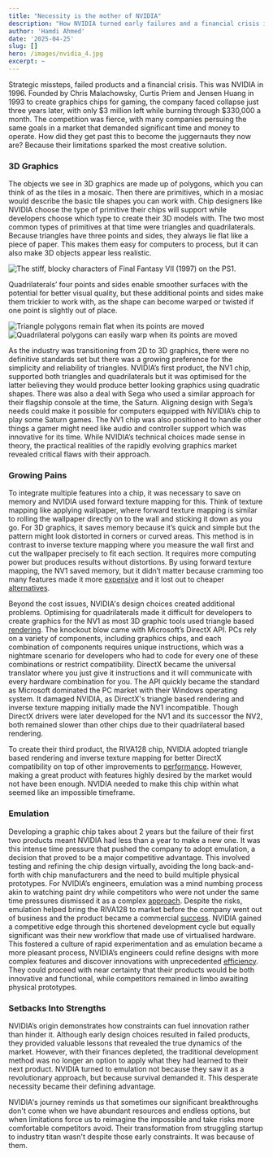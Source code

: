 ```yaml
---
title: "Necessity is the mother of NVIDIA"
description: "How NVIDIA turned early failures and a financial crisis into a breakthrough, using emulation to become a leader in graphics and AI"
author: 'Hamdi Ahmed'
date: '2025-04-25'
slug: []
hero: /images/nvidia_4.jpg
excerpt: ~
---
```


Strategic missteps, failed products and a financial crisis. This was NVIDIA in 1996. Founded by Chris Malachowsky, Curtis Priem and Jensen Huang in 1993 to create graphics chips for gaming, the company faced collapse just three years later, with only \$3 million left while burning through $330,000 a month. The competition was fierce, with many companies persuing the same goals in a market that demanded significant time and money to operate. How did they get past this to become the juggernauts they now are? Because their limitations sparked the most creative solution.


### 3D Graphics

The objects we see in 3D graphics are made up of polygons, which you can think of as the tiles in a mosaic. Then there are primitives, which in a mosiac would describe the basic tile shapes you can work with. Chip designers like NVIDIA choose the type of primitive their chips will support while developers choose which type to create their 3D models with. The two most common types of primitives at that time were triangles and quadrilaterals. Because triangles have three points and sides, they always lie flat like a piece of paper. This makes them easy for computers to process, but it can also make 3D objects appear less realistic.

![](/images/final_fantasy.png "The stiff, blocky characters of Final Fantasy VII (1997) on the PS1.")

Quadrilaterals’ four points and sides enable smoother surfaces with the potential for better visual quality, but these additional points and sides make them trickier to work with, as the shape can become warped or twisted if one point is slightly out of place.

![Triangle polygons remain flat when its points are moved](/images/triangles.gif "Triangle sides remain flat when points move.") ![Quadrilateral polygons can easily warp when its points are moved](/images/quads.gif "Quadrilateral sides can exist in different planes which can create twisted shapes when points move.")

As the industry was transitioning from 2D to 3D graphics, there were no definitive standards set but there was a growing preference for the simplicity and reliability of triangles. NVIDIA’s first product, the NV1 chip, supported both triangles and quadrilaterals but it was optimised for the latter believing they would produce better looking graphics using quadratic shapes. There was also a deal with Sega who used a similar approach for their flagship console at the time, the Saturn. Aligning design with Sega’s needs could make it possible for computers equipped with NVIDIA’s chip to play some Saturn games. The NV1 chip was also positioned to handle other things a gamer might need like audio and controller support which was innovative for its time. While NVIDIA’s technical choices made sense in theory, the practical realities of the rapidly evolving graphics market revealed critical flaws with their approach.

### Growing Pains

To integrate multiple features into a chip, it was necessary to save on memory and NVIDIA used forward texture mapping for this. Think of texture mapping like applying wallpaper, where forward texture mapping is similar to rolling the wallpaper directly on to the wall and sticking it down as you go. For 3D graphics, it saves memory because it’s quick and simple but the pattern might look distorted in corners or curved areas. This method is in contrast to inverse texture mapping where you measure the wall first and cut the wallpaper precisely to fit each section. It requires more computing power but produces results without distortions. By using forward texture mapping, the NV1 saved memory, but it didn’t matter because cramming too many features made it more <a href="https://segaretro.org/NV1" target="_blank">expensive</a> and it lost out to cheaper <a href="https://en.wikipedia.org/wiki/NV1" target="_blank">alternatives</a>.

Beyond the cost issues, NVIDIA's design choices created additional problems. Optimising for quadrilaterals made it difficult for developers to create graphics for the NV1 as most 3D graphic tools used triangle based <a href="https://vintage3d.org/nv1.php" target="_blank">rendering</a>. The knockout blow came with Microsoft’s DirectX API. PCs rely on a variety of components, including graphics chips, and each combination of components requires unique instructions, which was a nightmare scenario for developers who had to code for every one of these combinations or restrict compatibility. DirectX became the universal translator where you just give it instructions and it will communicate with every hardware combination for you. The API quickly became the standard as Microsoft dominated the PC market with their Windows operating system. It damaged NVIDIA, as DirectX's triangle based rendering and inverse texture mapping initially made the NV1 incompatible. Though DirectX drivers were later developed for the NV1 and its successor the NV2, both remained slower than other chips due to their quadrilateral based rendering.

To create their third product, the RIVA128 chip, NVIDIA adopted triangle based rendering and inverse texture mapping for better DirectX compatibility on top of other improvements to <a href="https://86box.net/2025/02/25/riva128-part-1.html" target="_blank">performance</a>. However, making a great product with features highly desired by the market would not have been enough. NVIDIA needed to make this chip within what seemed like an impossible timeframe.

### Emulation

Developing a graphic chip takes about 2 years but the failure of their first two products meant NVIDIA had less than a year to make a new one. It was this intense time pressure that pushed the company to adopt emulation, a decision that proved to be a major competitive advantage. This involved testing and refining the chip design virtually, avoiding the long back-and-forth with chip manufacturers and the need to build multiple physical prototypes. For NVIDIA’s engineers, emulation was a mind numbing process akin to watching paint dry while competitors who were not under the same time pressures dismissed it as a complex <a href="https://www.cgw.com/Press-Center/Web-Exclusives/2011/Inside-Nvidias-Emulation-Lab.aspx" target="_blank">approach</a>. Despite the risks, emulation helped bring the RIVA128 to market before the company went out of business and the product became a commercial <a href="https://www.computer.org/publications/tech-news/chasing-pixels/famous-graphics-chips-nvidias-riva128" target="_blank">success</a>. NVIDIA gained a competitive edge through this shortened development cycle but equally significant was their new workflow that made use of virtualised hardware. This fostered a culture of rapid experimentation and as emulation became a more pleasant process, NVIDIA’s engineers could refine designs with more complex features and discover innovations with unprecedented <a href="https://www.cascade.app/studies/how-nvidia-dominated-the-graphics-processing-space-with-its-strategy" target="_blank">efficiency</a>. They could proceed with near certainty that their products would be both innovative and functional, while competitors remained in limbo awaiting physical prototypes.

### Setbacks Into Strengths

NVIDIA’s origin demonstrates how constraints can fuel innovation rather than hinder it. Although early design choices resulted in failed products, they provided valuable lessons that revealed the true dynamics of the market. However, with their finances depleted, the traditional development method was no longer an option to apply what they had learned to their next product. NVIDIA turned to emulation not because they saw it as a revolutionary approach, but because survival demanded it. This desperate necessity became their defining advantage. 

NVIDIA's journey reminds us that sometimes our significant breakthroughs don't come when we have abundant resources and endless options, but when limitations force us to reimagine the impossible and take risks more comfortable competitors avoid. Their transformation from struggling startup to industry titan wasn't despite those early constraints. It was because of them.
